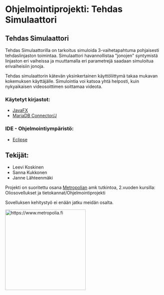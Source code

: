 # Ohjelmointiprojekti: Tehdas Simulaattori

## Tehdas Simulaattori

Tehdas Simulaattorilla on tarkoitus simuloida 3-vaihetapahtuma pohjaisesti tehdaslinjaston toimintaa. Simulaattori havannollistaa "jonojen" syntymistä linjaston eri vaiheissa ja muuttamalla eri parametrejä saadaan simuloitua erivaiheisiin jonoja.

Tehdas simulaattorin kätevän yksinkertainen käyttöliittymä takaa mukavan kokemuksen käyttäjälle. Simulointia voi katsoa yhtä helposti, kuin nykyaikaisen videosoittimen soittamaa videota.

### Käytetyt kirjastot:
- [JavaFX](https://openjfx.io)
- [MariaDB Connector/J](https://mariadb.com/kb/en/about-mariadb-connector-j/) 

### IDE - Ohjelmointiympäristö:
- [Eclipse](https://www.eclipse.org)

## Tekijät:
- Leevi Koskinen
- Sanna Kukkonen
- Janne Lähteenmäki

Projekti on suoritettu osana [Metropolian](https://www.metropolia.fi) amk tutkintoa, 2.vuoden kursilla: Oliosovellukset ja tietokannat/Ohjelmointiprojekti

Sovelluksen kehitystyö ei enään jatku meidän osalta.
<p>
 <a href="https://www.metropolia.fi">
<img src="https://www.metropolia.fi/themes/basic/images/metropolia.svg" width="258" alt="https://www.metropolia.fi" title="https://www.metropolia.fi">
 </a>
</p>
